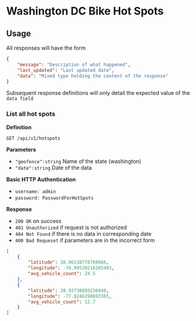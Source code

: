 # Washington DC Bike Hot Spots

## Usage

All responses will have the form

```json
{
    "message": "Description of what happened",
    "last_updated": "Last updated date",
    "data": "Mixed type holding the content of the response"
}
```

Subsequent response definitions will only detail the expected value of the `data field`

### List all hot spots

**Definition**

`GET /api/v1/hotspots`


**Parameters**

- `"geofence":string` Name of the state (washington)
- `"date":string` Date of the data

**Basic HTTP Authentication**

- `username: admin`
- `password: PasswordForHotSpots`

**Response**

- `200 OK` on success
- `401 Unauthorized` if request is not authorized
- `404 Not Found` if there is no data in corresponding date
- `400 Bad Requeset` if parameters are in the incorrect form

```json
[
    {
        "latitude": 38.86238778760666,
        "longitude": -76.99530218265403,
        "avg_vehicle_count": 24.5
    },
    {
        "latitude": 38.93738893236049,
        "longitude": -77.0246298693365,
        "avg_vehicle_count": 12.7
    }
]
```
